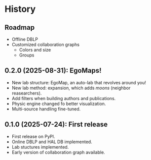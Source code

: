 # History

## Roadmap

- Offline DBLP
- Customized collaboration graphs
  - Colors and size
  - Groups

## 0.2.0 (2025-08-31): EgoMaps!

- New lab structure: EgoMap, an auto-lab that revolves around you!
- New lab method: expansion, which adds *moons* (neighbor reasearchers).
- Add filters when building authors and publications.
- Physic engine changed fo better visualization.
- Multi-source handling fine-tuned.


## 0.1.0 (2025-07-24): First release

- First release on PyPI.
- Online DBLP and HAL DB implemented.
- Lab stuctures implemented.
- Early version of collaboration graph available.
